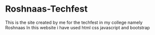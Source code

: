 # Roshnaas-Techfest
This is the site created by me for the techfest in my college namely Roshnaas
In this website i have used html css javascript and bootstrap
